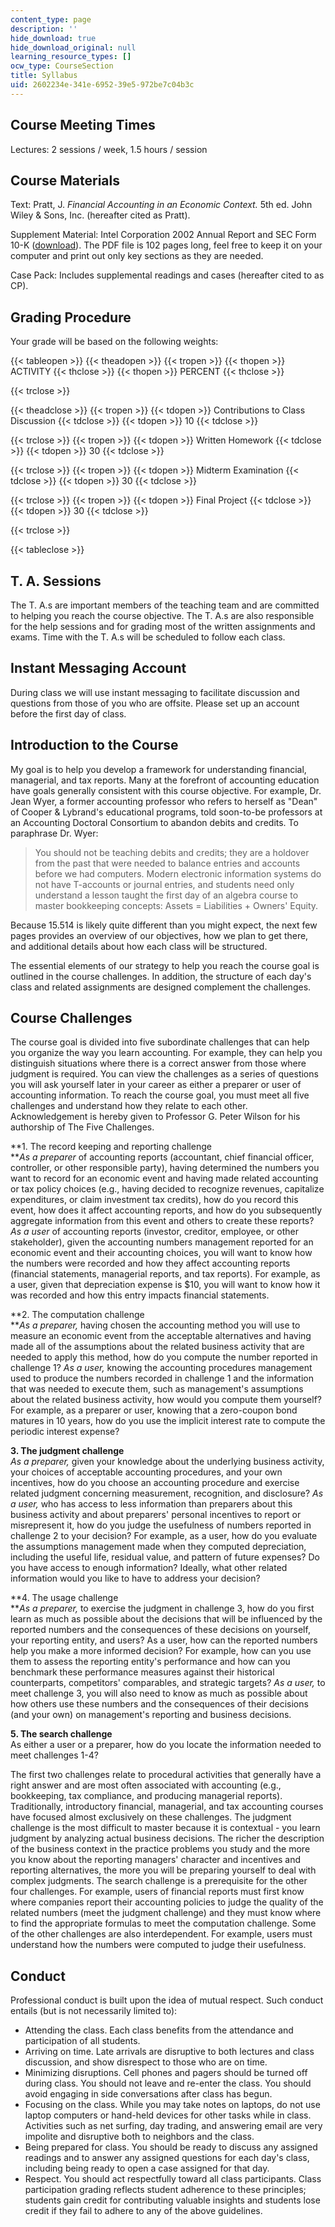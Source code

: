 ```yaml
---
content_type: page
description: ''
hide_download: true
hide_download_original: null
learning_resource_types: []
ocw_type: CourseSection
title: Syllabus
uid: 2602234e-341e-6952-39e5-972be7c04b3c
---
```


Course Meeting Times
--------------------

Lectures: 2 sessions / week, 1.5 hours / session

Course Materials
----------------

Text: Pratt, J. _Financial Accounting in an Economic Context._ 5th ed. John Wiley & Sons, Inc. (hereafter cited as Pratt).

Supplement Material: Intel Corporation 2002 Annual Report and SEC Form 10-K ([download](https://www.intel.cn/content/dam/doc/report/history-2002-annual-report.pdf)). The PDF file is 102 pages long, feel free to keep it on your computer and print out only key sections as they are needed.

Case Pack: Includes supplemental readings and cases (hereafter cited to as CP).

Grading Procedure
-----------------

Your grade will be based on the following weights:

{{< tableopen >}}
{{< theadopen >}}
{{< tropen >}}
{{< thopen >}}
ACTIVITY
{{< thclose >}}
{{< thopen >}}
PERCENT
{{< thclose >}}

{{< trclose >}}

{{< theadclose >}}
{{< tropen >}}
{{< tdopen >}}
Contributions to Class Discussion
{{< tdclose >}}
{{< tdopen >}}
10
{{< tdclose >}}

{{< trclose >}}
{{< tropen >}}
{{< tdopen >}}
Written Homework
{{< tdclose >}}
{{< tdopen >}}
30
{{< tdclose >}}

{{< trclose >}}
{{< tropen >}}
{{< tdopen >}}
Midterm Examination
{{< tdclose >}}
{{< tdopen >}}
30
{{< tdclose >}}

{{< trclose >}}
{{< tropen >}}
{{< tdopen >}}
Final Project
{{< tdclose >}}
{{< tdopen >}}
30
{{< tdclose >}}

{{< trclose >}}

{{< tableclose >}}

T. A. Sessions
--------------

The T. A.s are important members of the teaching team and are committed to helping you reach the course objective. The T. A.s are also responsible for the help sessions and for grading most of the written assignments and exams. Time with the T. A.s will be scheduled to follow each class.

Instant Messaging Account
-------------------------

During class we will use instant messaging to facilitate discussion and questions from those of you who are offsite. Please set up an account before the first day of class.

Introduction to the Course
--------------------------

My goal is to help you develop a framework for understanding financial, managerial, and tax reports. Many at the forefront of accounting education have goals generally consistent with this course objective. For example, Dr. Jean Wyer, a former accounting professor who refers to herself as "Dean" of Cooper & Lybrand's educational programs, told soon-to-be professors at an Accounting Doctoral Consortium to abandon debits and credits. To paraphrase Dr. Wyer:

> You should not be teaching debits and credits; they are a holdover from the past that were needed to balance entries and accounts before we had computers. Modern electronic information systems do not have T-accounts or journal entries, and students need only understand a lesson taught the first day of an algebra course to master bookkeeping concepts: Assets = Liabilities + Owners' Equity.

Because 15.514 is likely quite different than you might expect, the next few pages provides an overview of our objectives, how we plan to get there, and additional details about how each class will be structured.

The essential elements of our strategy to help you reach the course goal is outlined in the course challenges. In addition, the structure of each day's class and related assignments are designed complement the challenges.

Course Challenges
-----------------

The course goal is divided into five subordinate challenges that can help you organize the way you learn accounting. For example, they can help you distinguish situations where there is a correct answer from those where judgment is required. You can view the challenges as a series of questions you will ask yourself later in your career as either a preparer or user of accounting information. To reach the course goal, you must meet all five challenges and understand how they relate to each other. Acknowledgement is hereby given to Professor G. Peter Wilson for his authorship of The Five Challenges.

**1\. The record keeping and reporting challenge  
**_As a preparer_ of accounting reports (accountant, chief financial officer, controller, or other responsible party), having determined the numbers you want to record for an economic event and having made related accounting or tax policy choices (e.g., having decided to recognize revenues, capitalize expenditures, or claim investment tax credits), how do you record this event, how does it affect accounting reports, and how do you subsequently aggregate information from this event and others to create these reports? _As a user_ of accounting reports (investor, creditor, employee, or other stakeholder), given the accounting numbers management reported for an economic event and their accounting choices, you will want to know how the numbers were recorded and how they affect accounting reports (financial statements, managerial reports, and tax reports). For example, as a user, given that depreciation expense is $10, you will want to know how it was recorded and how this entry impacts financial statements.

**2\. The computation challenge  
**_As a preparer,_ having chosen the accounting method you will use to measure an economic event from the acceptable alternatives and having made all of the assumptions about the related business activity that are needed to apply this method, how do you compute the number reported in challenge 1? _As a user,_ knowing the accounting procedures management used to produce the numbers recorded in challenge 1 and the information that was needed to execute them, such as management's assumptions about the related business activity, how would you compute them yourself? For example, as a preparer or user, knowing that a zero-coupon bond matures in 10 years, how do you use the implicit interest rate to compute the periodic interest expense?

**3\. The judgment challenge**  
_As a preparer,_ given your knowledge about the underlying business activity, your choices of acceptable accounting procedures, and your own incentives, how do you choose an accounting procedure and exercise related judgment concerning measurement, recognition, and disclosure? _As a user,_ who has access to less information than preparers about this business activity and about preparers' personal incentives to report or misrepresent it, how do you judge the usefulness of numbers reported in challenge 2 to your decision? For example, as a user, how do you evaluate the assumptions management made when they computed depreciation, including the useful life, residual value, and pattern of future expenses? Do you have access to enough information? Ideally, what other related information would you like to have to address your decision?

**4\. The usage challenge  
**_As a preparer,_ to exercise the judgment in challenge 3, how do you first learn as much as possible about the decisions that will be influenced by the reported numbers and the consequences of these decisions on yourself, your reporting entity, and users? As a user, how can the reported numbers help you make a more informed decision? For example, how can you use them to assess the reporting entity's performance and how can you benchmark these performance measures against their historical counterparts, competitors' comparables, and strategic targets? _As a user,_ to meet challenge 3, you will also need to know as much as possible about how others use these numbers and the consequences of their decisions (and your own) on management's reporting and business decisions.

**5\. The search challenge**  
As either a user or a preparer, how do you locate the information needed to meet challenges 1-4?

The first two challenges relate to procedural activities that generally have a right answer and are most often associated with accounting (e.g., bookkeeping, tax compliance, and producing managerial reports). Traditionally, introductory financial, managerial, and tax accounting courses have focused almost exclusively on these challenges. The judgment challenge is the most difficult to master because it is contextual - you learn judgment by analyzing actual business decisions. The richer the description of the business context in the practice problems you study and the more you know about the reporting managers' character and incentives and reporting alternatives, the more you will be preparing yourself to deal with complex judgments. The search challenge is a prerequisite for the other four challenges. For example, users of financial reports must first know where companies report their accounting policies to judge the quality of the related numbers (meet the judgment challenge) and they must know where to find the appropriate formulas to meet the computation challenge. Some of the other challenges are also interdependent. For example, users must understand how the numbers were computed to judge their usefulness.

Conduct
-------

Professional conduct is built upon the idea of mutual respect. Such conduct entails (but is not necessarily limited to):

*   Attending the class. Each class benefits from the attendance and participation of all students.
*   Arriving on time. Late arrivals are disruptive to both lectures and class discussion, and show disrespect to those who are on time.
*   Minimizing disruptions. Cell phones and pagers should be turned off during class. You should not leave and re-enter the class. You should avoid engaging in side conversations after class has begun.
*   Focusing on the class. While you may take notes on laptops, do not use laptop computers or hand-held devices for other tasks while in class. Activities such as net surfing, day trading, and answering email are very impolite and disruptive both to neighbors and the class.
*   Being prepared for class. You should be ready to discuss any assigned readings and to answer any assigned questions for each day's class, including being ready to open a case assigned for that day.
*   Respect. You should act respectfully toward all class participants. Class participation grading reflects student adherence to these principles; students gain credit for contributing valuable insights and students lose credit if they fail to adhere to any of the above guidelines.